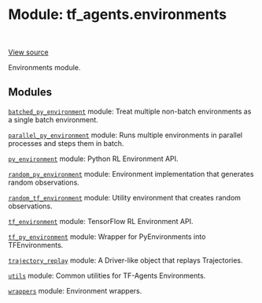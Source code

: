 <div itemscope itemtype="http://developers.google.com/ReferenceObject">
<meta itemprop="name" content="tf_agents.environments" />
<meta itemprop="path" content="Stable" />
</div>

# Module: tf_agents.environments

<table class="tfo-notebook-buttons tfo-api" align="left">
</table>

<a target="_blank" href="https://github.com/tensorflow/agents/tree/master/tf_agents/environments/__init__.py">View
source</a>

Environments module.

<!-- Placeholder for "Used in" -->


## Modules

[`batched_py_environment`](../tf_agents/environments/batched_py_environment.md) module: Treat multiple non-batch environments as a single batch environment.

[`parallel_py_environment`](../tf_agents/environments/parallel_py_environment.md) module: Runs multiple environments in parallel processes and steps them in batch.

[`py_environment`](../tf_agents/environments/py_environment.md) module: Python RL Environment API.

[`random_py_environment`](../tf_agents/environments/random_py_environment.md) module: Environment implementation that generates random observations.

[`random_tf_environment`](../tf_agents/environments/random_tf_environment.md)
module: Utility environment that creates random observations.

[`tf_environment`](../tf_agents/environments/tf_environment.md) module: TensorFlow RL Environment API.

[`tf_py_environment`](../tf_agents/environments/tf_py_environment.md) module: Wrapper for PyEnvironments into TFEnvironments.

[`trajectory_replay`](../tf_agents/environments/trajectory_replay.md) module: A Driver-like object that replays Trajectories.

[`utils`](../tf_agents/environments/utils.md) module: Common utilities for TF-Agents Environments.

[`wrappers`](../tf_agents/environments/wrappers.md) module: Environment wrappers.

